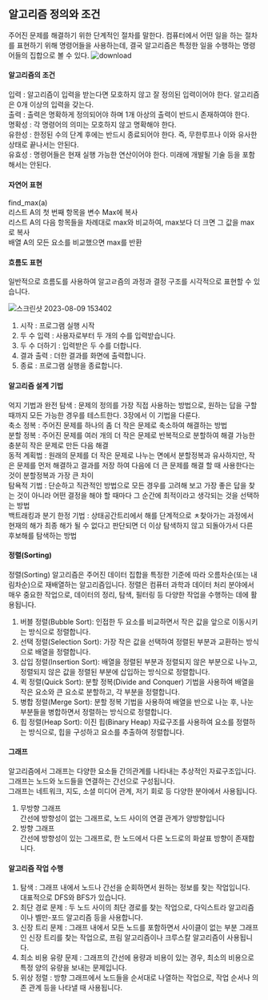 ## 알고리즘 정의와 조건 </br>
주어진 문제를 해결하기 위한 단계적인 절차를 말한다. 컴퓨터에서 어떤 일을 하는 절차를 표현하기 위해 명령어들을 사용하는데, 결국 알고리즘은 특정한 일을 수행하는 명령어들의 집합으로 볼 수 있다.
![download](https://github.com/Onebye1/TIL/assets/134623719/b615ad2e-3cf9-4531-9981-3a219f1d53a1)</br>

#### 알고리즘의 조건

입력 : 알고리즘이 입력을 받는다면 모호하지 않고 잘 정의된 입력이어야 한다. 알고리즘은 0개 이상의 입력을 갖는다.</br>
출력 : 출력은 명확하게 정의되어야 하며 1개 아상의 출력이 반드시 존재하여야 한다.</br>
명확성 : 각 명령어의 의미는 모호하지 않고 명확해야 한다.</br>
유한성 : 한정된 수의 단계 후에는 반드시 종료되어야 한다. 즉, 무한루프나 이와 유사한 상태로 끝나서는 안된다.</br>
유효성 : 명령어들은 현재 실행 가능한 연산이어야 한다. 미래에 개발될 기술 등을 포함해서는 안된다. </br>

#### 자연어 표현</br>
find_max(a)</br>
리스트 A의 첫 번째 항목을 변수 Max에 복사</br>
리스트 A의 다음 항목들을 차례대로 max와 비교하여, max보다 더 크면 그 값을 max로 복사</br>
배열 A의 모든 요소를 비교했으면 max를 반환</br>

#### 흐름도 표현</br>
일반적으로 흐름도를 사용하여 알고ㄹ즘의 과정과 결정 구조를 시각적으로 표현할 수 있습니다.
 
![스크린샷 2023-08-09 153402](https://github.com/Onebye1/TIL/assets/134623719/64921bf7-9417-4433-9c14-f267df43eb70)<br/>

1. 시작 : 프로그램 실행 시작<br/>
2. 두 수 입력 : 사용자로부터 두 개의 수를 입력받습니다.<br/>
3. 두 수 더하기 : 입력받은 두 수를 더합니다.<br/>
4. 결과 출력 : 더한 결과를 화면에 출력합니다.<br/>
5. 종료 : 프로그램 실행을 종료합니다.<br/>

#### 알고리즘 설계 기법 <br/>

억지 기법과 완전 탐색 : 문제의 정의를 가장 직접 사용하는 방법으로, 원하는 답을 구할 때까지 모든 가능한 경우를 테스트한다. 3장에서 이 기법을 다룬다.<br/>
축소 정복 : 주어진 문제를 하나의 좀 더 작은 문제로 축소하여 해결하는 방법<br/>
분할 정복 : 주어진 문제를 여러 개의 더 작은 문제로 반복적으로 분할하여 해결 가능한 충분히 작은 문제로 만든 다음 해결<br/>
동적 계획법 : 원래의 문제를 더 작은 문제로 나누는 면에서 분할정복과 유사하지만, 작은 문제를 먼저 해결하고 결과를 저장 하여 다음에 더 큰 문제를 해결 할 때 사용한다는 것이 분할정복과 가장 큰 차이<br/>
탐욕적 기법 : 단순하고 직관적인 방법으로 모든 경우를 고려해 보고 가장 좋은 답을 찾는 것이 아니라 어떤 결정을 해야 할 때마다 그 순간에 최적이라고 생각되는 것을 선택하는 방법 <br/>
백트래킹과 분기 한정 기법 : 상태공간트리에서 해를 단계적으로 ㅊ찾아가는 과정에서 현재의 해가 최종 해가 될 수 없다고 판단되면 더 이상 탐색하지 않고 되돌아가서 다른 후보해를 탐색하는 방법<br/>


#### 정렬(Sorting)

정렬(Sorting) 알고리즘은 주어진 데이터 집합을 특정한 기준에 따라 오름차순(또는 내림차순)으로 재배열하는 알고리즘입니다. 정렬은 컴퓨터 과학과 데이터 처리 분야에서 매우 중요한 작업으로, 데이터의 정리, 탐색, 필터링 등 다양한 작업을 수행하는 데에 활용됩니다.<br/>
1. 버블 정렬(Bubble Sort): 인접한 두 요소를 비교하면서 작은 값을 앞으로 이동시키는 방식으로 정렬합니다.<br/>
2. 선택 정렬(Selection Sort): 가장 작은 값을 선택하여 정렬된 부분과 교환하는 방식으로 배열을 정렬합니다.<br/>
3. 삽입 정렬(Insertion Sort): 배열을 정렬된 부분과 정렬되지 않은 부분으로 나누고, 정렬되지 않은 값을 정렬된 부분에 삽입하는 방식으로 정렬합니다.<br/>
4. 퀵 정렬(Quick Sort): 분할 정복(Divide and Conquer) 기법을 사용하여 배열을 작은 요소와 큰 요소로 분할하고, 각 부분을 정렬합니다.<br/>
5. 병합 정렬(Merge Sort): 분할 정복 기법을 사용하여 배열을 반으로 나눈 후, 나눈 부분들을 병합하면서 정렬하는 방식으로 정렬합니다.<br/>
6. 힙 정렬(Heap Sort): 이진 힙(Binary Heap) 자료구조를 사용하여 요소를 정렬하는 방식으로, 힙을 구성하고 요소를 추출하여 정렬합니다.<br/>


#### 그래프
알고리즘에서 그래프는 다양한 요소들 간의관계를 나타내는 추상적인 자료구조입니다. 그래프는 노드와 노드들을 연결하는 간선으로 구성됩니다. <br/>
그래프는 네트워크, 지도, 소셜 미디어 관계, 저기 회로 등 다양한 분야에서 사용됩니다. <br/>

1. 무방향 그래프<br/>
간선에 방향성이 없는 그래프로, 노드 사이의 연결 관계가 양방향입니다<br/>
2. 방향 그래프<br/>
간선에 방향성이 있는 그래프로, 한 노드에서 다른 노드로의 화살표 방향이 존재합니다.<br/>

#### 알고리즘 작업 수행
1. 탐색 : 그래프 내에서 노드나 간선을 순회하면서 원하는 정보를 찾는 작업입니다.<br/>
대표적으로 DFS와 BFS가 있습니다.<br/>
2. 최단 경로 문제 : 두 노드 사이의 최단 경로를 찾는 작업으로, 다익스트라 알고리즘이나 벨만-포드 알고리즘 등을 사용합니다. <br/>
3. 신장 트리 문제 : 그래프 내에서 모든 노드를 포함하면서 사이클이 없는 부분 그래프인 신장 트리를 찾는 작업으로, 프림 알고리즘이나 크루스칼 알고리즘이 사용됩니다. <br/>
4. 최소 비용 유량 문제 : 그래프의 간선에 용량과 비용이 있는 경우, 최소의 비용으로 특정 양의 유량을 보내는 문제입니다.<br/>
5. 위상 정렬 : 방향 그래프에서 노드들을 순서대로 나열하는 작업으로, 작업 순서나 의존 관계 등을 나타낼 때 사용됩니다.

